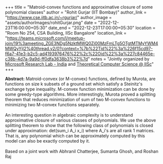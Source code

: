 +++
title = "Matroid-convex functions and approximative closure of some polynomial classes"
author = "Rohit Gurjar (IIT Bombay)"
author_link = "https://www.cse.iitb.ac.in/~rgurjar/"
author_image = "assets/authorImages/rohitGurjar.png"
date = "2022-12-23T16:00:00+05:30"
date_end = "2022-12-23T17:00:00+05:30"
location = "Room No 254, CSA Building, IISc Bangalore"
location_link = "https://teams.microsoft.com/l/meetup-join/19%3ameeting_ZGE3NDg5NzktMWQ0Zi00MzFmLTg5OTgtMTMyYWM4MWQyYjI2%40thread.v2/0?context=%7b%22Tid%22%3a%226f15cd97-f6a7-41e3-b2c5-ad4193976476%22%2c%22Oid%22%3a%227c84465e-c38b-4d7a-9a9d-ff0dfa3638b3%22%7d"
notes = "Jointly organized by <a href = "https://www.microsoft.com/en-us/research/lab/microsoft-research-india/" target= "_blank">Microsoft Research Lab - India</a> and <a href='https://www.csa.iisc.ac.in/theoretical-computer-science/' target= "_blank">Theoretical Computer Science @ IISc</a>"
+++

<b>Abstract:</b>
Matroid-convex (or M-convex) functions, defined by Murota, are functions on size k subsets of a ground set which
satisfy a Steinitz's exchange type inequality. M-convex function minimization can be done by some greedy-type
algorithms. More interestingly, Murota proved a splitting theorem that reduces minimization of sum of two M-convex
functions to minimizing two M-convex functions separately.
<br><br>
An interesting question in algebraic complexity is to understand approximative closure of various classes of
polynomials. We use the above splitting theorem to show that the following class of polynomials is closed under
approximation: det(sum_i A_i x_i) where A_i's are all rank 1 matrices. That is, any polynomial which can be
approximately computed by this model can also be exactly computed by it.
<br><br>
Based on a joint work with Abhranil Chatterjee, Sumanta Ghosh, and Roshan Raj